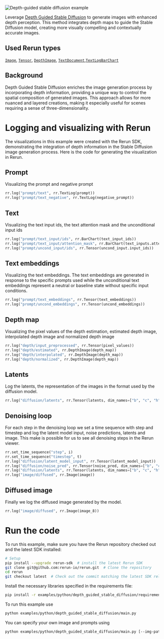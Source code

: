 <!--[metadata]
title = "Depth Guided Stable Diffusion"
tags = ["depth-guided", "stable-diffusion", "huggingface", "3D", "tensor", "text"]
description = "Leverage Depth Guided Stable Diffusion to generate images with enhanced depth perception. This method integrates depth maps to guide the Stable Diffusion model, creating more visually compelling and contextually accurate images."
thumbnail = "https://static.rerun.io/depth-guided-stable-diffusion/bea9bfaf33ebed4296f576d931c8c8e6fdd08a21/480w.png"
thumbnail_dimensions = [480, 266]
-->

<picture>
  <source media="(max-width: 480px)" srcset="https://static.rerun.io/depth-guided-stable-diffusion/bea9bfaf33ebed4296f576d931c8c8e6fdd08a21/480w.png">
  <source media="(max-width: 768px)" srcset="https://static.rerun.io/depth-guided-stable-diffusion/bea9bfaf33ebed4296f576d931c8c8e6fdd08a21/768w.png">
  <source media="(max-width: 1024px)" srcset="https://static.rerun.io/depth-guided-stable-diffusion/bea9bfaf33ebed4296f576d931c8c8e6fdd08a21/1024w.png">
  <source media="(max-width: 1200px)" srcset="https://static.rerun.io/depth-guided-stable-diffusion/bea9bfaf33ebed4296f576d931c8c8e6fdd08a21/1200w.png">
  <img src="https://static.rerun.io/depth-guided-stable-diffusion/bea9bfaf33ebed4296f576d931c8c8e6fdd08a21/full.png" alt="Depth-guided stable diffusion example">
</picture>

Leverage [Depth Guided Stable Diffusion](https://github.com/Stability-AI/stablediffusion?tab=readme-ov-file#depth-conditional-stable-diffusion) to generate images with enhanced depth perception. This method integrates depth maps to guide the Stable Diffusion model, creating more visually compelling and contextually accurate images.

## Used Rerun types
[`Image`](https://www.rerun.io/docs/reference/types/archetypes/image), [`Tensor`](https://www.rerun.io/docs/reference/types/archetypes/tensor), [`DepthImage`](https://www.rerun.io/docs/reference/types/archetypes/depth_image), [`TextDocument`](https://www.rerun.io/docs/reference/types/archetypes/text_document),[`TextLog`](https://www.rerun.io/docs/reference/types/archetypes/text_log)[`BarChart`](https://www.rerun.io/docs/reference/types/archetypes/bar_chart)

## Background
Depth Guided Stable Diffusion enriches the image generation process by incorporating depth information, providing a unique way to control the spatial composition of generated images. This approach allows for more nuanced and layered creations, making it especially useful for scenes requiring a sense of three-dimensionality.

# Logging and visualizing with Rerun
The visualizations in this example were created with the Rerun SDK, demonstrating the integration of depth information in the Stable Diffusion image generation process. Here is the code for generating the visualization in Rerun.

## Prompt
Visualizing the prompt and negative prompt
```python
rr.log("prompt/text", rr.TextLog(prompt))
rr.log("prompt/text_negative", rr.TextLog(negative_prompt))
```

## Text
Visualizing the text input ids, the text attention mask and the unconditional input ids
```python
rr.log("prompt/text_input/ids", rr.BarChart(text_input_ids))
rr.log("prompt/text_input/attention_mask", rr.BarChart(text_inputs.attention_mask))
rr.log("prompt/uncond_input/ids", rr.Tensor(uncond_input.input_ids))
```

## Text embeddings
Visualizing the text embeddings. The text embeddings are generated in response to the specific prompts used while the unconditional text embeddings represent a neutral or baseline state without specific input conditions.
```python
rr.log("prompt/text_embeddings", rr.Tensor(text_embeddings))
rr.log("prompt/uncond_embeddings", rr.Tensor(uncond_embeddings))
```

## Depth map
Visualizing the pixel values of the depth estimation, estimated depth image, interpolated depth image and normalized depth image
```python
rr.log("depth/input_preprocessed", rr.Tensor(pixel_values))
rr.log("depth/estimated", rr.DepthImage(depth_map))
rr.log("depth/interpolated", rr.DepthImage(depth_map))
rr.log("depth/normalized", rr.DepthImage(depth_map))
```

## Latents
Log the latents, the representation of the images in the format used by the diffusion model.
```python
rr.log("diffusion/latents", rr.Tensor(latents, dim_names=["b", "c", "h", "w"]))
```

## Denoising loop
For each step in the denoising loop we set a time sequence with step and timestep and log the latent model input, noise predictions, latents and image. This make is possible for us to see all denoising steps in the Rerun viewer.
```python
rr.set_time_sequence("step", i)
rr.set_time_sequence("timestep", t)
rr.log("diffusion/latent_model_input", rr.Tensor(latent_model_input))
rr.log("diffusion/noise_pred", rr.Tensor(noise_pred, dim_names=["b", "c", "h", "w"]))
rr.log("diffusion/latents", rr.Tensor(latents, dim_names=["b", "c", "h", "w"]))
rr.log("image/diffused", rr.Image(image))
```

## Diffused image
Finally we log the diffused image generated by the model.

```python
rr.log("image/diffused", rr.Image(image_8))
```

# Run the code

To run this example, make sure you have the Rerun repository checked out and the latest SDK installed:
```bash
# Setup
pip install --upgrade rerun-sdk  # install the latest Rerun SDK
git clone git@github.com:rerun-io/rerun.git  # Clone the repository
cd rerun
git checkout latest  # Check out the commit matching the latest SDK release
```

Install the necessary libraries specified in the requirements file:
```bash
pip install -r examples/python/depth_guided_stable_diffusion/requirements.txt
```

To run this example use
```bash
python examples/python/depth_guided_stable_diffusion/main.py
```

You can specify your own image and prompts using
```bash
python examples/python/depth_guided_stable_diffusion/main.py [--img-path IMG_PATH] [--depth-map-path DEPTH_MAP_PATH] [--prompt PROMPT]
`````
